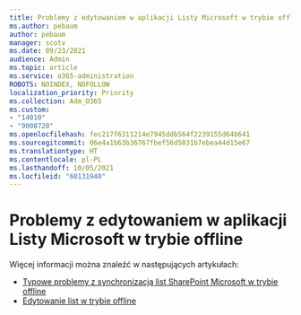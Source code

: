 ```yaml
---
title: Problemy z edytowaniem w aplikacji Listy Microsoft w trybie offline
ms.author: pebaum
author: pebaum
manager: scotv
ms.date: 09/23/2021
audience: Admin
ms.topic: article
ms.service: o365-administration
ROBOTS: NOINDEX, NOFOLLOW
localization_priority: Priority
ms.collection: Adm_O365
ms.custom:
- "14010"
- "9008720"
ms.openlocfilehash: fec217f6311214e7945ddb564f2239155d64b641
ms.sourcegitcommit: 06e4a1b63b36767fbef56d5031b7ebea44d15e67
ms.translationtype: HT
ms.contentlocale: pl-PL
ms.lasthandoff: 10/05/2021
ms.locfileid: "60131940"
---
```

# <a name="issues-with-editing-microsoft-lists-offline"></a>Problemy z edytowaniem w aplikacji Listy Microsoft w trybie offline

Więcej informacji można znaleźć w następujących artykułach:

- [Typowe problemy z synchronizacją list SharePoint Microsoft w trybie offline](https://docs.microsoft.com/sharepoint/troubleshoot/lists-and-libraries/common-sync-issues)
- [Edytowanie list w trybie offline](https://support.microsoft.com/office/edit-lists-offline-41403c3e-1795-4e07-b56b-ae591cbde2f9)